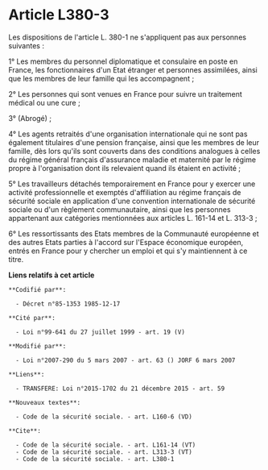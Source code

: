 # Article L380-3

Les dispositions de l'article L. 380-1 ne s'appliquent pas aux personnes suivantes :

1° Les membres du personnel diplomatique et consulaire en poste en France, les fonctionnaires d'un Etat étranger et personnes
assimilées, ainsi que les membres de leur famille qui les accompagnent ;

2° Les personnes qui sont venues en France pour suivre un traitement médical ou une cure ;

3° (Abrogé) ;

4° Les agents retraités d'une organisation internationale qui ne sont pas également titulaires d'une pension française, ainsi
que les membres de leur famille, dès lors qu'ils sont couverts dans des conditions analogues à celles du régime général
français d'assurance maladie et maternité par le régime propre à l'organisation dont ils relevaient quand ils étaient en
activité ;

5° Les travailleurs détachés temporairement en France pour y exercer une activité professionnelle et exemptés d'affiliation
au régime français de sécurité sociale en application d'une convention internationale de sécurité sociale ou d'un règlement
communautaire, ainsi que les personnes appartenant aux catégories mentionnées aux articles L. 161-14 et L. 313-3 ;

6° Les ressortissants des Etats membres de la Communauté européenne et des autres Etats parties à l'accord sur l'Espace
économique européen, entrés en France pour y chercher un emploi et qui s'y maintiennent à ce titre.

**Liens relatifs à cet article**

	**Codifié par**:

	  - Décret n°85-1353 1985-12-17

	**Cité par**:

	  - Loi n°99-641 du 27 juillet 1999 - art. 19 (V)

	**Modifié par**:

	  - Loi n°2007-290 du 5 mars 2007 - art. 63 () JORF 6 mars 2007

	**Liens**:

	  - TRANSFERE: Loi n°2015-1702 du 21 décembre 2015 - art. 59

	**Nouveaux textes**:

	  - Code de la sécurité sociale. - art. L160-6 (VD)

	**Cite**:

	  - Code de la sécurité sociale. - art. L161-14 (VT)
	  - Code de la sécurité sociale. - art. L313-3 (VT)
	  - Code de la sécurité sociale. - art. L380-1

